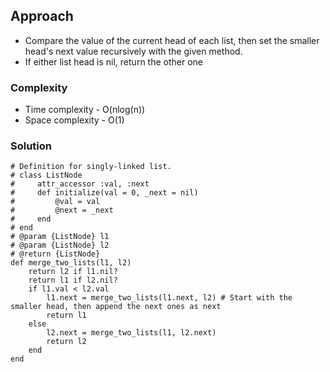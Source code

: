 ## Approach
- Compare the value of the current head of each list, then set the smaller head's next value recursively with the given method.
- If either list head is nil, return the other one

### Complexity
- Time complexity - O(nlog(n))
- Space complexity - O(1)

### Solution
```
# Definition for singly-linked list.
# class ListNode
#     attr_accessor :val, :next
#     def initialize(val = 0, _next = nil)
#         @val = val
#         @next = _next
#     end
# end
# @param {ListNode} l1
# @param {ListNode} l2
# @return {ListNode}
def merge_two_lists(l1, l2)
    return l2 if l1.nil? 
    return l1 if l2.nil?
    if l1.val < l2.val
        l1.next = merge_two_lists(l1.next, l2) # Start with the smaller head, then append the next ones as next
        return l1
    else
        l2.next = merge_two_lists(l1, l2.next)
        return l2
    end
end
```
